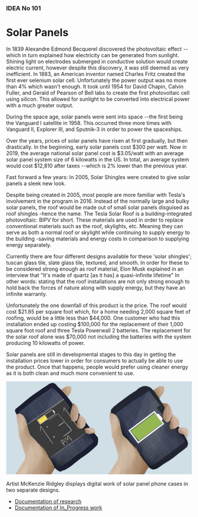 ### IDEA No 101
# **Solar Panels**
In 1839 Alexandre Edmond Becquerel discovered the photovoltaic effect --which in turn explained how electricity can be generated from sunlight. Shining light on electrodes submerged in conductive solution would create electric current, however despite this discovery, it was still deemed as very inefficient. In 1883, an American inventor named Charles Fritz created the first ever selenium solar cell. Unfortunately the power output was no more than 4% which wasn't enough. It took until 1954 for David Chapin, Calvin Fuller, and Gerald of Pearson of Bell labs to create the first photovoltaic cell using silicon. This allowed for sunlight to be converted into electrical power with a much greater output.

During the space age, solar panels were sent into space --the first being the Vanguard I satellite in 1958. This occurred three more times with Vanguard II, Explorer III, and Sputnik-3 in order to power the spaceships.

Over the years, prices of solar panels have risen at first gradually, but then drastically. In the beginning, early solar panels cost $300 per watt. Now in 2019, the average national solar panel cost is $3.05/watt with an average solar panel system size of 6 kilowatts in the US. In total, an average system would cost $12,810 after taxes --which is 2% lower than the previous year.

Fast forward a few years: In 2005, Solar Shingles were created to give solar panels a sleek new look.

Despite being created in 2005, most people are more familiar with Tesla's involvement in the program in 2016. Instead of the normally large and bulky solar panels, the roof would be made out of small solar panels disguised as roof shingles -hence the name. The Tesla Solar Roof is a building-integrated photovoltaic: BIPV for short. These materials are used in order to replace conventional materials such as the roof, skylights, etc. Meaning they can serve as both a normal roof or skylight while continuing to supply energy to the building -saving materials and energy costs in comparison to supplying energy separately.

Currently there are four different designs available for these 'solar shingles'; tuscan glass tile, slate glass tile, textured, and smooth. In order for these to be considered strong enough as roof material, Elon Musk explained in an interview that "It's made of quartz [as it has] a quasi-infinite lifetime" In other words: stating that the roof installations are not only strong enough to hold back the forces of nature along with supply energy, but they have an infinite warranty.

Unfortunately the one downfall of this product is the price. The roof would cost $21.85 per square foot which, for a home needing 2,000 square feet of roofing, would be a little less than $44,000. One customer who had this installation ended up costing $100,000 for the replacement of their 1,000 square foot roof and three Tesla Powerwall 2 batteries. The replacement for the solar roof alone was $70,000 not including the batteries with the system producing 10 kilowatts of power.

Solar panels are still in developmental stages to this day in getting the installation prices lower in order for consumers to actually be able to use the product. Once that happens, people would prefer using cleaner energy as it is both clean and much more convenient to use.

![idea101 pic](metamedia_final.png)

Artist McKenzie Ridgley displays digital work of solar panel phone cases in two separate designs.
- [Documentation of research](research.md)
- [Documentation of In_Progress work](in_progress.md)
